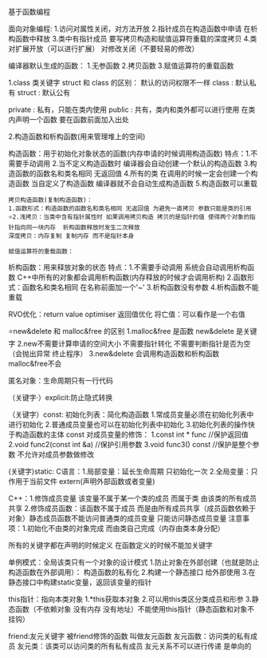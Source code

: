 基于函数编程

面向对象编程:
1.访问对属性关闭，对方法开放
2.指针成员在构造函数中申请  在析构函数中释放
3.类中有指针成员 要写拷贝构造和赋值运算符重载的深度拷贝
4.类对扩展开放（可以进行扩展） 对修改关闭（不要轻易的修改）

编译器默认生成的函数：
1.无参函数
2.拷贝函数
3.赋值运算符的重载函数

1.class 类关键字
    struct 和 class 的区别：
    默认的访问权限不一样
    class : 默认私有
    struct : 默认公有

private : 私有，只能在类内使用
public : 共有，类内和类外都可以进行使用
在类内声明一个函数 要在函数前面加入出处

2.构造函数和析构函数(用来管理堆上的空间)

构造函数：用于初始化对象状态的函数(内存申请的时候调用构造函数)
特点：1.不需要手动调用
    2.当不定义构造函数时 编译器会自动创建一个默认的构造函数
    3.构造函数的函数名和类名相同 无返回值
    4.所有的类 在调用的时候一定会创建一个构造函数 当自定义了构造函数 编译器就不会自动生成构造函数
    5.构造函数可以重载
    
    拷贝构造函数(复制构造函数)：
    1.函数形式：构造函数的函数名和类名相同 无返回值 为避免一直拷贝 参数只能是类的引用
    ⭐2.浅拷贝：当类中含有指针属性时 如果调用拷贝构造 拷贝的是指针的值 使得两个对象的指针指向同一块内存  析构函数释放时发生二次释放
    深度拷贝：内存复制 复制内存 而不是指针本身

    赋值运算符的重载函数：

析构函数：用来释放对象的状态
特点：1.不需要手动调用 系统会自动调用析构函数  C++中所有的对象都会调用析构函数(内存释放的时候才会调用析构)
    2.函数形式：函数名和类名相同 在名称前面加一个'~' 
    3.析构函数没有参数
    4.析构函数不能重载

RVO优化：return value optimiser  返回值优化 
将亡值：可以看作是一个右值

⭐new&delete 和 malloc&free 的区别
1.malloc&free 是函数   new&delete 是关键字
2.new不需要计算申请的空间大小  不需要指针转化  不需要判断指针是否为空（会抛出异常 终止程序）
3.new&delete 会调用构造函数和析构函数   malloc&free不会

匿名对象：生命周期只有一行代码

（关键字·）explicit:防止隐式转换

（关键字）const:
初始化列表：简化构造函数
1.常成员变量必须在初始化列表中进行初始化
2.普通成员变量也可以在初始化列表中初始化
3.初始化列表的操作快于构造函数的主体
const 对成员变量的修饰：
1.const int * func   //保护返回值
2.void func2(const int &a)  //保护引用参数
3.void func3() const  //保护是整个参数 不允许对成员参数做修改

(关键字)static:
C语言：1.局部变量：延长生命周期 只初始化一次
    2.全局变量：只作用于当前文件  extern(声明外部函数或者变量)

C++：1.修饰成员变量 该变量不属于某一个类的成员 而属于类 由该类的所有成员共享
    2.修饰成员函数：该函数不属于成员 而是由所有成员共享（成员函数依赖于对象）静态成员函数不能访问普通类的成员变量 只能访问静态成员变量
注意事项：1.初始化不由类的对象完成 而由类自己完成（内存由类本身分配）

所有的关键字都在声明的时候定义 在函数定义的时候不能加关键字

单例模式：全局该类只有一个对象的设计模式
1.防止对象在外部创建（也就是防止构造函数在外部调用）： 构造函数的私有化
2.构建一个静态接口 给外部使用
3.在静态接口中构建static变量，返回该变量的指针

this指针：指向本类对象
1.*this获取本对象
2.可以用this类区分类成员和形参
3.静态函数（不依赖对象 没有内存 没有地址）不能使用this指针（静态函数和对象不挂钩）

friend:友元关键字  被friend修饰的函数 叫做友元函数
友元函数：访问类的私有成员
友元类：该类可以访问类的所有私有成员
友元关系不可以进行传递 是单向的
